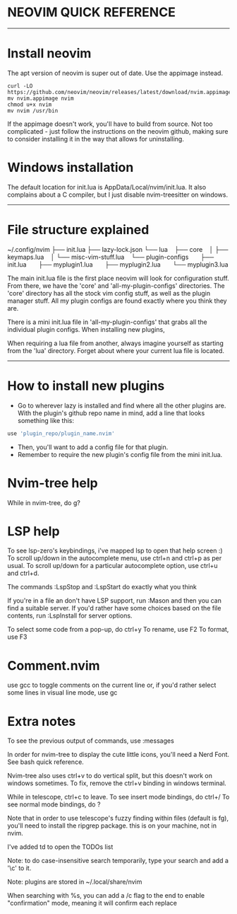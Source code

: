 # NEOVIM QUICK REFERENCE

---

# Install neovim
The apt version of neovim is super out of date. Use the appimage instead.
```
curl -LO https://github.com/neovim/neovim/releases/latest/download/nvim.appimage
mv nvim.appimage nvim
chmod u+x nvim
mv nvim /usr/bin
```

If the appimage doesn't work, you'll have to build from source.
Not too complicated - just follow the instructions on the neovim github, making sure
to consider installing it in the way that allows for uninstalling.

# Windows installation
The default location for init.lua is AppData/Local/nvim/init.lua.
It also complains about a C compiler, but I just disable nvim-treesitter on windows.

---

# File structure explained
~/.config/nvim
├── init.lua
├── lazy-lock.json
└── lua
    ├── core
    │   ├── keymaps.lua
    │   └── misc-vim-stuff.lua
    └── plugin-configs
        ├── init.lua
        ├── myplugin1.lua
        ├── myplugin2.lua
        └── myplugin3.lua

The main init.lua file is the first place neovim will look for configuration stuff.
From there, we have the 'core' and 'all-my-plugin-configs' directories.
The 'core' directory has all the stock vim config stuff, as well as the plugin manager stuff.
All my plugin configs are found exactly where you think they are.

There is a mini init.lua file in 'all-my-plugin-configs' that grabs all the individual plugin
configs. When installing new plugins, 

When requiring a lua file from another, always imagine yourself as starting from the 'lua'
directory. Forget about where your current lua file is located.

---

# How to install new plugins
- Go to wherever lazy is installed and find where all the other plugins are.
With the plugin's github repo name in mind, add a line that looks something like this:
```lua
use 'plugin_repo/plugin_name.nvim'
```
- Then, you'll want to add a config file for that plugin.
- Remember to require the new plugin's config file from the mini init.lua.

# Nvim-tree help
While in nvim-tree, do g?

# LSP help
To see lsp-zero's keybindings, i've mapped <leader>lsp to open that help screen :)
To scroll up/down in the autocomplete menu, use ctrl+n and ctrl+p as per usual.
To scroll up/down for a particular autocomplete option, use ctrl+u and ctrl+d.

The commands :LspStop and :LspStart do exactly what you think

If you're in a file an don't have LSP support, run :Mason and then you can find a suitable server.
If you'd rather have some choices based on the file contents, run :LspInstall for server options.

To select some code from a pop-up, do ctrl+y
To rename, use F2
To format, use F3

# Comment.nvim
use gcc to toggle comments on the current line
or, if you'd rather select some lines in visual line mode, use gc

# Extra notes
To see the previous output of commands, use :messages

In order for nvim-tree to display the cute little icons, you'll need a Nerd Font. See bash quick reference.

Nvim-tree also uses ctrl+v to do vertical split, but this doesn't work on windows sometimes.
To fix, remove the ctrl+v binding in windows terminal.

While in telescope, ctrl+c to leave.
To see insert mode bindings, do ctrl+/
To see normal mode bindings, do ?

Note that in order to use telescope's fuzzy finding within files (default is <leader>fg),
you'll need to install the ripgrep package. this is on your machine, not in nvim.

I've added <leader>td to open the TODOs list

Note: to do case-insensitive search temporarily, type your search and add a '\c' to it.

Note: plugins are stored in ~/.local/share/nvim

When searching with %s, you can add a /c flag to the end to enable
"confirmation" mode, meaning it will confirm each replace
